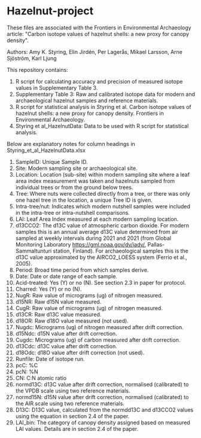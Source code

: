 # Hazelnut-project

These files are associated with the Frontiers in Environmental Archaeology article: "Carbon isotope values of hazelnut shells: a new proxy for canopy density".

Authors: Amy K. Styring, Elin Jirdén, Per Lagerås, Mikael Larsson, Arne Sjöström, Karl Ljung

This repository contains:
1. R script for calculating accuracy and precision of measured isotope values in Supplementary Table 3.
2. Supplementary Table 3: Raw and calibrated isotope data for modern and archaeological hazelnut samples and reference materials.
3. R script for statistical analysis in Styring et al. Carbon isotope values of hazelnut shells: a new proxy for canopy density. Frontiers in Environmental Archaeology.
4. Styring et al_HazelnutData: Data to be used with R script for statistical analysis.

Below are explanatory notes for column headings in Styring_et_al_HazelnutData.xlsx

1. SampleID: Unique Sample ID.
2. Site: Modern sampling site or archaeological site.
3. Location: Location (sub-site) within modern sampling site where a leaf area index measurement was taken and hazelnuts sampled from individual trees or from the ground below trees.
4. Tree: Where nuts were collected directly from a tree, or there was only one hazel tree in the location, a unique Tree ID is given.
5. Intra-tree/nut: Indicates which modern nutshell samples were included in the intra-tree or intra-nutshell comparisons.
6. LAI: Leaf Area Index measured at each modern sampling location.
7. d13CCO2: The d13C value of atmospheric carbon dioxide. For modern samples this is an annual average d13C value determined from air sampled at weekly intervals during 2021 and 2021 (from Global Monitoring Laboratory https://gml.noaa.gov/dv/iadv/, Pallas-Sammaltunturi station, Finland). For archaeological samples this is the d13C value approximated by the AIRCO2_LOESS system (Ferrio et al., 2005).
8. Period: Broad time period from which samples derive.
9. Date: Date or date range of each sample.
10. Acid-treated: Yes (Y) or no (N). See section 2.3 in paper for protocol.
11. Charred: Yes (Y) or no (N).
12. NugR: Raw value of micrograms (ug) of nitrogen measured.
13. d15NR: Raw d15N value measured.
14. CugR: Raw value of micrograms (ug) of nitrogen measured.
15. d13CR: Raw d13C value measured.
16. d18OR: Raw d18O value measured (not used).
17. Nugdc: Micrograms (ug) of nitrogen measured after drift correction.
18. d15Ndc: d15N value after drift correction.
19. Cugdc: Micrograms (ug) of carbon measured after drift correction.
20. d13Cdc: d13C value after drift correction.
21. d18Odc: d18O value after drift correction (not used).
22. Runfile: Date of isotope run.
23. pcC: %C
24. pcN: %N
25. CN: C:N atomic ratio
26. normd13C: d13C value after drift correction, normalised (calibrated) to the VPDB scale using two reference materials.
27. normd15N: d15N value after drift correction, normalised (calibrated) to the AIR scale using two reference materials.
28. D13C: D13C value, calculated from the normdd13C and d13CCO2 values using the equation in section 2.4 of the paper.
29. LAI_bin: The category of canopy density assigned based on measured LAI values. Details are in section 2.4 of the paper.
